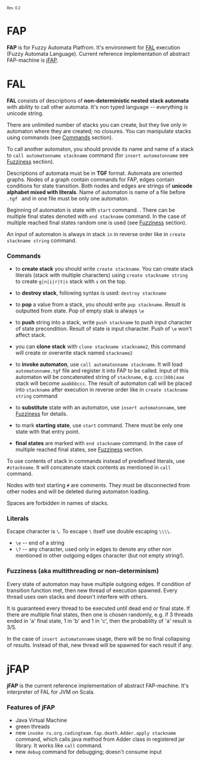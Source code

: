 <sub><sup>Rev. 0.2</sub></sup>

# FAP
**FAP** is for Fuzzy Automata Platfrom. It's environment for [FAL](https://github.com/IngvarJackal/FAP#fal) execution (Fuzzy Automata Language). Current reference implementation of abstract FAP-machine is [jFAP](https://github.com/IngvarJackal/FAP#jfap).

# FAL
**FAL** consists of descriptions of **non-deterministic nested stack automata** with ability to call other automata. It's non typed language -- everything is unicode string.

There are unlimited number of stacks you can create, but they live only in automaton where they are created; no closures. You can manipulate stacks using commands (see [Commands](https://github.com/IngvarJackal/FAP#commands) section).

To call another automaton, you should provide its name and name of a stack to ```call automatonname stackname``` command (for ```insert automatonname``` see [Fuzziness](https://github.com/IngvarJackal/FAP#fuzziness-aka-multithreading-or-non-determinism) section). 

Descriptions of automata must be in **TGF** format. Automata are oriented graphs. Nodes of a graph contain commands for FAP, edges contain conditions for state transition. Both nodes and edges are strings of **unicode alphabet mixed with literals**. Name of automaton is name of a file before  ```.tgf ``` and in one file must be only one automaton.

Beginning of automaton is state with ```start``` command. . There can be multiple final states denoted with ```end stackname``` command. In the case of multiple reached final states random one is used (see [Fuzziness](https://github.com/IngvarJackal/FAP#fuzziness-aka-multithreading-or-non-determinism) section).

An input of automaton is always in stack ```in``` in reverse order like in  ```create stackname string``` command.

### Commands

 * to **create stack** you should write ```create stackname```. You can create stack literals (stack with multiple characters) using ```create stackname string``` to create ```g|n|i|r|t|s``` stack with ```s```  on the top.
 * to **destroy stack**, following syntax is used: ```destroy stackname```
 * to **pop** a value from a stack, you should write ```pop stackname```. Result is outputted from state. Pop of empty stak is always ```\e```
 * to **push** string into a stack, write ```push stackname``` to push input character of state precondition. Result of state is input character. Push of ```\e``` won't affect stack.
 * you can **clone stack** with ```clone stackname stackname2```, this command will create or overwrite stack named ```stackname2```

 * to **invoke automaton**, use ```call automatonname stackname```. It will load ```automatonname.tgf``` file and register it into FAP to be called. Input of this automaton will be concatenated string of ```stackname```, e.g. ```ccc|bbb|aaa``` stack will become ```aaabbbccc```. The result of automaton call will be placed into ```stackname``` after execution in reverse order like in  ```create stackname string``` command
 * to **substitute** state with an automaton, use ```insert automatonname```, see [Fuzziness](https://github.com/IngvarJackal/FAP#fuzziness-aka-multithreading-or-non-determinism) for details.
 * to mark **starting state**, use ```start``` command. There must be only one state with that entry point.
 * **final states** are marked with ```end stackname``` command. In the case of multiple reached final states, see [Fuzziness](https://github.com/IngvarJackal/FAP#fuzziness-aka-multithreading-or-non-determinism) section.

To use contents of stack in commands instead of predefined literals, use ```#stackname```. It will concatenate stack contents as mentioned in ```call``` command.

Nodes with text starting ```#``` are comments. They must be disconnected from other nodes and will be deleted during automaton loading.

Spaces are forbidden in names of stacks.

### Literals
Escape character is ```\```. To escape ```\``` itself use double escaping ```\\\\```.

 * ```\e``` -- end of a string
 * ```\?``` -- any character, used only in edges to denote any other non mentioned in other outgoing edges character (but not empty string!).

### Fuzziness (aka multithreading or non-determinism)

Every state of automaton may have multiple outgoing edges. If condition of transition function met, then new thread of execution spawned. Every thread uses own stacks and doesn't interfere with others.

It is guaranteed every thread to be executed until dead end or final state. If there are multiple final states, then one is chosen randomly, e.g. if 3 threads ended in 'a' final state, 1 in 'b' and 1 in 'c', then the probablilty of 'a' result is 3/5.

In the case of ```insert automatonname``` usage, there will be no final collapsing of results. Instead of that, new thread will be spawned for each result if any.

# jFAP
**jFAP** is the current reference implementation of abstract FAP-machine. It's interpreter of FAL for JVM on Scala.

### Features of jFAP

 * Java Virtual Machine
 * green threads
 * new ```invoke ru.org.codingteam.fap.death.Adder.apply stackname``` command, which calls java method from Adder class in registered jar library. It works like ```call``` command.
 * new ```debug``` command for debugging; doesn't consume input
